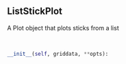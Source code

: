 ## <a id="McUtils.Plots.Plots.ListStickPlot">ListStickPlot</a>
A Plot object that plots sticks from a list

<a id="McUtils.Plots.Plots.ListStickPlot.__init__">&nbsp;</a>
```python
__init__(self, griddata, **opts): 
```


